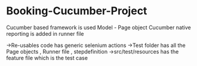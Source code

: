 # Booking-Cucumber-Project

Cucumber based framework is used 
Model - Page object
Cucumber native reporting is added in runner file 

 ->Re-usables code has generic selenium actions
 ->Test folder has all the Page objects , Runner file  , stepdefinition
 ->src/test/resources has the feature file which is the test case
 
 
